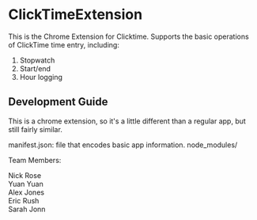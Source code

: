 ClickTimeExtension
==================

This is the Chrome Extension for Clicktime. Supports the basic operations of ClickTime time entry, including:  
1. Stopwatch  
2. Start/end  
3. Hour logging  

Development Guide  
-----------------  
This is a chrome extension, so it's a little different than a regular app, but still fairly similar.  

manifest.json: file that encodes basic app information.
node_modules/

Team Members:  

Nick Rose  
Yuan Yuan  
Alex Jones  
Eric Rush  
Sarah Jonn
